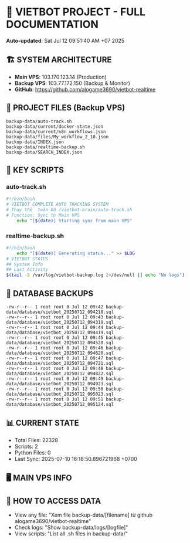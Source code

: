 # 🤖 VIETBOT PROJECT - FULL DOCUMENTATION
**Auto-updated**: Sat Jul 12 09:51:40 AM +07 2025

## 🏗️ SYSTEM ARCHITECTURE
- **Main VPS**: 103.170.123.14 (Production)
- **Backup VPS**: 103.77.172.150 (Backup & Monitor)
- **GitHub**: https://github.com/alogame3690/vietbot-realtime

## 📁 PROJECT FILES (Backup VPS)
```
backup-data/auto-track.sh
backup-data/current/docker-state.json
backup-data/current/n8n_workflows.json
backup-data/files/My_workflow_2_10.json
backup-data/INDEX.json
backup-data/realtime-backup.sh
backup-data/SEARCH_INDEX.json
```

## 🔧 KEY SCRIPTS
### auto-track.sh
```bash
#!/bin/bash
# VIETBOT COMPLETE AUTO TRACKING SYSTEM
# Thay thế toàn bộ /vietbot-brain/auto-track.sh
# Function: Sync từ Main VPS
    echo "[$(date)] Starting sync from main VPS"
```
### realtime-backup.sh
```bash
#!/bin/bash
    echo "[$(date)] Generating status..." >> $LOG
# VIETBOT STATUS
## System Info
## Last Activity
$(tail -5 /var/log/vietbot-backup.log 2>/dev/null || echo "No logs")
```

## 💾 DATABASE BACKUPS
```
-rw-r--r-- 1 root root 0 Jul 12 09:42 backup-data/database/vietbot_20250712_094218.sql
-rw-r--r-- 1 root root 0 Jul 12 09:43 backup-data/database/vietbot_20250712_094319.sql
-rw-r--r-- 1 root root 0 Jul 12 09:44 backup-data/database/vietbot_20250712_094419.sql
-rw-r--r-- 1 root root 0 Jul 12 09:45 backup-data/database/vietbot_20250712_094520.sql
-rw-r--r-- 1 root root 0 Jul 12 09:46 backup-data/database/vietbot_20250712_094620.sql
-rw-r--r-- 1 root root 0 Jul 12 09:47 backup-data/database/vietbot_20250712_094721.sql
-rw-r--r-- 1 root root 0 Jul 12 09:48 backup-data/database/vietbot_20250712_094822.sql
-rw-r--r-- 1 root root 0 Jul 12 09:49 backup-data/database/vietbot_20250712_094923.sql
-rw-r--r-- 1 root root 0 Jul 12 09:50 backup-data/database/vietbot_20250712_095023.sql
-rw-r--r-- 1 root root 0 Jul 12 09:51 backup-data/database/vietbot_20250712_095124.sql
```

## 📊 CURRENT STATE
- Total Files: 22328
- Scripts: 2
- Python Files: 0
- Last Sync: 2025-07-10 16:18:50.896721968 +0700

## 🖥️ MAIN VPS INFO


## 🚨 HOW TO ACCESS DATA
- View any file: "Xem file backup-data/[filename] từ github alogame3690/vietbot-realtime"
- Check logs: "Show backup-data/logs/[logfile]"
- View scripts: "List all .sh files in backup-data/"
